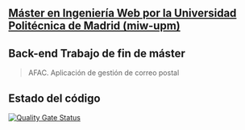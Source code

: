 ## [Máster en Ingeniería Web por la Universidad Politécnica de Madrid (miw-upm)](http://miw.etsisi.upm.es)

## Back-end Trabajo de fin de máster

> AFAC. Aplicación de gestión de correo postal
## Estado del código

[![Quality Gate Status](https://sonarcloud.io/api/project_badges/measure?project=tfm-server-afac&metric=alert_status)](https://sonarcloud.io/summary/new_code?id=tfm-server-afac)
